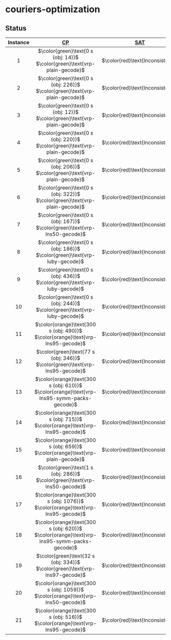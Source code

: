 # couriers-optimization


## Status
<!-- Do NOT remove the comments below -->
<!-- begin-status -->
| Instance | [CP](./method-statuses/cp-status.md) | [SAT](./method-statuses/sat-status.md) | [SMT](./method-statuses/smt-status.md) | [MILP](./method-statuses/milp-status.md) |
|:-:| :---:|:---:|:---:|:---:|
| $1$ | $\color{green}\text{0 s (obj: 14)}$</br>$\color{green}\text{vrp-plain-gecode}$ | $\color{red}\text{Inconsistent}$ | $\color{red}\text{Inconsistent}$ | $\color{red}\text{Inconsistent}$ | 
| $2$ | $\color{green}\text{0 s (obj: 226)}$</br>$\color{green}\text{vrp-plain-gecode}$ | $\color{red}\text{Inconsistent}$ | $\color{red}\text{Inconsistent}$ | $\color{red}\text{Inconsistent}$ | 
| $3$ | $\color{green}\text{0 s (obj: 12)}$</br>$\color{green}\text{vrp-plain-gecode}$ | $\color{red}\text{Inconsistent}$ | $\color{red}\text{Inconsistent}$ | $\color{red}\text{Inconsistent}$ | 
| $4$ | $\color{green}\text{0 s (obj: 220)}$</br>$\color{green}\text{vrp-plain-gecode}$ | $\color{red}\text{Inconsistent}$ | $\color{red}\text{Inconsistent}$ | $\color{red}\text{Inconsistent}$ | 
| $5$ | $\color{green}\text{0 s (obj: 206)}$</br>$\color{green}\text{vrp-plain-gecode}$ | $\color{red}\text{Inconsistent}$ | $\color{red}\text{Inconsistent}$ | $\color{red}\text{Inconsistent}$ | 
| $6$ | $\color{green}\text{0 s (obj: 322)}$</br>$\color{green}\text{vrp-plain-gecode}$ | $\color{red}\text{Inconsistent}$ | $\color{red}\text{Inconsistent}$ | $\color{red}\text{Inconsistent}$ | 
| $7$ | $\color{green}\text{0 s (obj: 167)}$</br>$\color{green}\text{vrp-lns50-gecode}$ | $\color{red}\text{Inconsistent}$ | $\color{red}\text{Inconsistent}$ | $\color{red}\text{Inconsistent}$ | 
| $8$ | $\color{green}\text{0 s (obj: 186)}$</br>$\color{green}\text{vrp-luby-gecode}$ | $\color{red}\text{Inconsistent}$ | $\color{red}\text{Inconsistent}$ | $\color{red}\text{Inconsistent}$ | 
| $9$ | $\color{green}\text{0 s (obj: 436)}$</br>$\color{green}\text{vrp-luby-gecode}$ | $\color{red}\text{Inconsistent}$ | $\color{red}\text{Inconsistent}$ | $\color{red}\text{Inconsistent}$ | 
| $10$ | $\color{green}\text{0 s (obj: 244)}$</br>$\color{green}\text{vrp-luby-gecode}$ | $\color{red}\text{Inconsistent}$ | $\color{red}\text{Inconsistent}$ | $\color{red}\text{Inconsistent}$ | 
| $11$ | $\color{orange}\text{300 s (obj: 490)}$</br>$\color{orange}\text{vrp-lns95-gecode}$ | $\color{red}\text{Inconsistent}$ | $\color{red}\text{Inconsistent}$ | $\color{red}\text{Inconsistent}$ | 
| $12$ | $\color{green}\text{77 s (obj: 346)}$</br>$\color{green}\text{vrp-lns95-gecode}$ | $\color{red}\text{Inconsistent}$ | $\color{red}\text{Inconsistent}$ | $\color{red}\text{Inconsistent}$ | 
| $13$ | $\color{orange}\text{300 s (obj: 610)}$</br>$\color{orange}\text{vrp-lns95-symm-packs-gecode}$ | $\color{red}\text{Inconsistent}$ | $\color{red}\text{Inconsistent}$ | $\color{red}\text{Inconsistent}$ | 
| $14$ | $\color{orange}\text{300 s (obj: 715)}$</br>$\color{orange}\text{vrp-lns95-gecode}$ | $\color{red}\text{Inconsistent}$ | $\color{red}\text{Inconsistent}$ | $\color{red}\text{Inconsistent}$ | 
| $15$ | $\color{orange}\text{300 s (obj: 659)}$</br>$\color{orange}\text{vrp-plain-gecode}$ | $\color{red}\text{Inconsistent}$ | $\color{red}\text{Inconsistent}$ | $\color{red}\text{Inconsistent}$ | 
| $16$ | $\color{green}\text{1 s (obj: 286)}$</br>$\color{green}\text{vrp-lns50-gecode}$ | $\color{red}\text{Inconsistent}$ | $\color{red}\text{Inconsistent}$ | $\color{red}\text{Inconsistent}$ | 
| $17$ | $\color{orange}\text{300 s (obj: 1076)}$</br>$\color{orange}\text{vrp-lns95-gecode}$ | $\color{red}\text{Inconsistent}$ | $\color{red}\text{Inconsistent}$ | $\color{red}\text{Inconsistent}$ | 
| $18$ | $\color{orange}\text{300 s (obj: 620)}$</br>$\color{orange}\text{vrp-lns95-symm-packs-gecode}$ | $\color{red}\text{Inconsistent}$ | $\color{red}\text{Inconsistent}$ | $\color{red}\text{Inconsistent}$ | 
| $19$ | $\color{green}\text{32 s (obj: 334)}$</br>$\color{green}\text{vrp-lns97-gecode}$ | $\color{red}\text{Inconsistent}$ | $\color{red}\text{Inconsistent}$ | $\color{red}\text{Inconsistent}$ | 
| $20$ | $\color{orange}\text{300 s (obj: 1059)}$</br>$\color{orange}\text{vrp-lns50-gecode}$ | $\color{red}\text{Inconsistent}$ | $\color{red}\text{Inconsistent}$ | $\color{red}\text{Inconsistent}$ | 
| $21$ | $\color{orange}\text{300 s (obj: 516)}$</br>$\color{orange}\text{vrp-lns95-gecode}$ | $\color{red}\text{Inconsistent}$ | $\color{red}\text{Inconsistent}$ | $\color{red}\text{Inconsistent}$ | 

<!-- end-status -->
